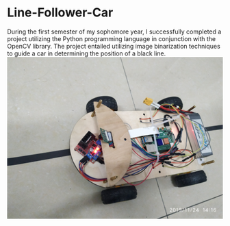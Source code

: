 # Line-Follower-Car
During the first semester of my sophomore year, I successfully completed a project utilizing the Python programming language in conjunction with the OpenCV library. The project entailed utilizing image binarization techniques to guide a car in determining the position of a black line.
![image](https://github.com/Digitalguy-Alan/Line-tracking-Car/blob/master/image/IMG_20191124_141609.jpg)
